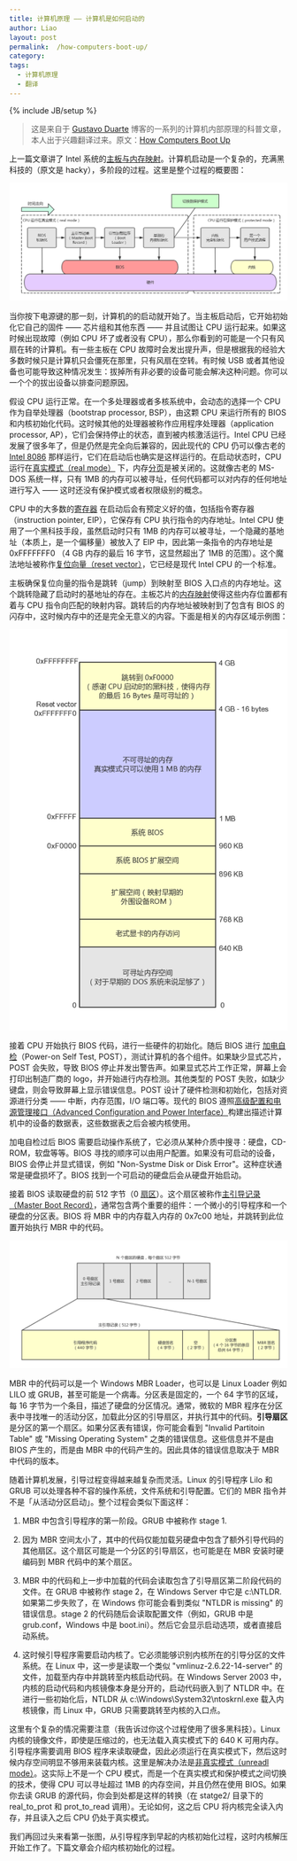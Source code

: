 ```yaml
---
title: 计算机原理 —— 计算机是如何启动的
author: Liao
layout: post
permalink:  /how-computers-boot-up/
category:
tags:
  - 计算机原理
  - 翻译
---
```

{% include JB/setup %}

> 这是来自于 [Gustavo Duarte](http://duartes.org/gustavo/blog/) 博客的一系列的计算机内部原理的科普文章，本人出于兴趣翻译过来。原文：[How Computers Boot Up](http://duartes.org/gustavo/blog/post/how-computers-boot-up/)

上一篇文章讲了 Intel 系统的[主板与内存映射](http://liaoph.com/motherboard-and-memory-map/)。计算机启动是一个复杂的，充满黑科技的（原文是 hacky），多阶段的过程。这里是整个过程的概要图：

![](/images/how-computers-boot-up/boot-process.png)

<!--more-->

当你按下电源键的那一刻，计算机的的启动就开始了。当主板启动后，它开始初始化它自己的固件 —— 芯片组和其他东西 —— 并且试图让 CPU 运行起来。如果这时候出现故障（例如 CPU 坏了或者没有 CPU），那么你看到的可能是一个只有风扇在转的计算机。有一些主板在 CPU 故障时会发出提升声，但是根据我的经验大多数时候只是计算机只会僵死在那里，只有风扇在空转。有时候 USB 或者其他设备也可能导致这种情况发生：拔掉所有非必要的设备可能会解决这种问题。你可以一个个的拔出设备以排查问题原因。

假设 CPU 运行正常。在一个多处理器或者多核系统中，会动态的选择一个 CPU 作为自举处理器（bootstrap processor, BSP），由这颗 CPU 来运行所有的 BIOS 和内核初始化代码。这时候其他的处理器被称作应用程序处理器（application processor, AP），它们会保持停止的状态，直到被内核激活运行。Intel CPU 已经发展了很多年了，但是仍然是完全向后兼容的，因此现代的 CPU 仍可以像古老的 [Intel 8086](http://en.wikipedia.org/wiki/Intel_8086) 那样运行，它们在启动后也确实是这样运行的。在启动状态时，CPU 运行在[真实模式（real mode）](http://en.wikipedia.org/wiki/Real_mode) 下，内存[分页](http://en.wikipedia.org/wiki/Paging)是被关闭的。这就像古老的 MS-DOS 系统一样，只有 1MB 的内存可以被寻址，任何代码都可以对内存的任何地址进行写入 —— 这时还没有保护模式或者权限级别的概念。

CPU 中的大多数的[寄存器](http://en.wikipedia.org/wiki/Processor_register) 在启动后会有预定义好的值，包括指令寄存器（instruction pointer, EIP），它保存有 CPU 执行指令的内存地址。Intel CPU 使用了一个黑科技手段，虽然启动时只有 1MB 的内存可以被寻址，一个隐藏的基地址（本质上，是一个偏移量）被放入了 EIP 中，因此第一条指令的内存地址是 0xFFFFFFF0 （4 GB 内存的最后 16 字节，这显然超出了 1MB 的范围）。这个魔法地址被称作[复位向量（reset vector）](http://en.wikipedia.org/wiki/Reset_vector)，它已经是现代 Intel CPU 的一个标准。

主板确保复位向量的指令是跳转（jump）到映射至 BIOS 入口点的内存地址。这个跳转隐藏了启动时的基地址的存在。主板芯片的[内存映射](http://liaoph.com/motherboard-and-memory-map/)使得这些内存位置都有着与 CPU 指令向匹配的映射内容。跳转后的内存地址被映射到了包含有 BIOS 的闪存中，这时候内存中的还是完全无意义的内容。下面是相关的内存区域示例图：

![](/images/how-computers-boot-up/memory-map.png)

接着 CPU 开始执行 BIOS 代码，进行一些硬件的初始化。随后 BIOS 进行 [加电自检](http://en.wikipedia.org/wiki/Power_on_self_test)（Power-on Self Test, POST），测试计算机的各个组件。如果缺少显式芯片，POST 会失败，导致 BIOS 停止并发出警告声。如果显式芯片工作正常，屏幕上会打印出制造厂商的 logo，并开始进行内存检测。其他类型的 POST 失败，如缺少键盘，则会导致屏幕上显示错误信息。POST 设计了硬件检测和初始化，包括对资源进行分类 —— 中断，内存范围，I/O 端口等。现代的 BIOS 遵照[高级配置和电源管理接口（Advanced Configuration and Power Interface）](http://en.wikipedia.org/wiki/ACPI)构建出描述计算机中的设备的数据表，这些数据表之后会被内核使用。

加电自检过后 BIOS 需要启动操作系统了，它必须从某种介质中搜寻：硬盘，CD-ROM，软盘等等。BIOS 寻找的顺序可以由用户配置。如果没有可启动的设备，BIOS 会停止并显式错误，例如 "Non-Systme Disk or Disk Error"。这种症状通常是硬盘损坏了。BIOS 找到一个可启动的硬盘后会从硬盘开始启动。

接着 BIOS 读取硬盘的前 512 字节（0 [扇区](http://en.wikipedia.org/wiki/Disk_sector)）。这个扇区被称作[主引导记录（Master Boot Record）](http://en.wikipedia.org/wiki/Master_boot_record)，通常包含两个重要的组件：一个微小的引导程序和一个硬盘的分区表。BIOS 将 MBR 中的内存载入内存的 0x7c00 地址，并跳转到此位置开始执行 MBR 中的代码。

![](/images/how-computers-boot-up/mbr.png)

MBR 中的代码可以是一个 Windows MBR Loader，也可以是 Linux Loader 例如 LILO 或 GRUB，甚至可能是一个病毒。分区表是固定的，一个 64 字节的区域，每 16 字节为一个条目，描述了硬盘的分区情况。通常，微软的 MBR 程序在分区表中寻找唯一的活动分区，加载此分区的引导扇区，并执行其中的代码。**引导扇区**是分区的第一个扇区。如果分区表有错误，你可能会看到 "Invalid Partitoin Table" 或 "Missing Operating System" 之类的错误信息。这些信息并不是由 BIOS 产生的，而是由 MBR 中的代码产生的。因此具体的错误信息取决于 MBR 中代码的版本。

随着计算机发展，引导过程变得越来越复杂而灵活。Linux 的引导程序 Lilo 和 GRUB 可以处理各种不容的操作系统，文件系统和引导配置。它们的 MBR 指令并不是「从活动分区启动」。整个过程会类似下面这样：

1. MBR 中包含引导程序的第一阶段。GRUB 中被称作 stage 1.

2. 因为 MBR 空间太小了，其中的代码仅能加载另硬盘中包含了额外引导代码的其他扇区。这个扇区可能是一个分区的引导扇区，也可能是在 MBR 安装时硬编码到 MBR 代码中的某个扇区。

3. MBR 中的代码和上一步中加载的代码会读取包含了引导扇区第二阶段代码的文件。在 GRUB 中被称作 stage 2，在 Windows Server 中它是 c:\NTLDR. 如果第二步失败了，在 Windows 你可能会看到类似 "NTLDR is missing" 的错误信息。stage 2 的代码随后会读取配置文件（例如，GRUB 中是 grub.conf，Windows 中是 boot.ini）。然后它会显示启动选项，或者直接启动系统。

4. 这时候引导程序需要启动内核了。它必须能够识别内核所在的引导分区的文件系统。在 Linux 中，这一步是读取一个类似 "vmlinuz-2.6.22-14-server" 的文件，加载至内存中并跳转至内核启动代码。在 Windows Server 2003 中，内核的启动代码和内核镜像本身是分开的，启动代码嵌入到了 NTLDR 中。在进行一些初始化后，NTLDR 从 c:\Windows\System32\ntoskrnl.exe 载入内核镜像，而 Linux 中，GRUB 只需要跳转至内核的入口点。

这里有个复杂的情况需要注意（我告诉过你这个过程使用了很多黑科技）。Linux 内核的镜像文件，即使是压缩过的，也无法载入真实模式下的 640 K 可用内存。引导程序需要调用 BIOS 程序来读取硬盘，因此必须运行在真实模式下，然后这时候内存空间明显不够用来装载内核。这里是解决办法是[非真实模式（unreadl mode）](http://en.wikipedia.org/wiki/Unreal_mode)。这实际上不是一个 CPU 模式，而是一个在真实模式和保护模式之间切换的技术，使得 CPU 可以寻址超过 1MB 的内存空间，并且仍然在使用 BIOS。如果你去读 GRUB 的源代码，你会到处都是这样的转换（在 statge2/ 目录下的 real_to_prot 和 prot_to_read 调用）。无论如何，这之后 CPU 将内核完全读入内存，并且读入之后 CPU 仍处于真实模式。

我们再回过头来看第一张图，从引导程序到早起的内核初始化过程，这时内核解压开始工作了。下篇文章会介绍内核初始化的过程。
